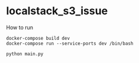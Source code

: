 # localstack_s3_issue

How to run
```
docker-compose build dev
docker-compose run --service-ports dev /bin/bash

python main.py
```
